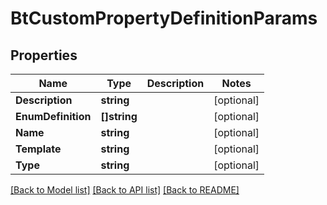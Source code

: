 # BtCustomPropertyDefinitionParams

## Properties

Name | Type | Description | Notes
------------ | ------------- | ------------- | -------------
**Description** | **string** |  | [optional] 
**EnumDefinition** | **[]string** |  | [optional] 
**Name** | **string** |  | [optional] 
**Template** | **string** |  | [optional] 
**Type** | **string** |  | [optional] 

[[Back to Model list]](../README.md#documentation-for-models) [[Back to API list]](../README.md#documentation-for-api-endpoints) [[Back to README]](../README.md)



